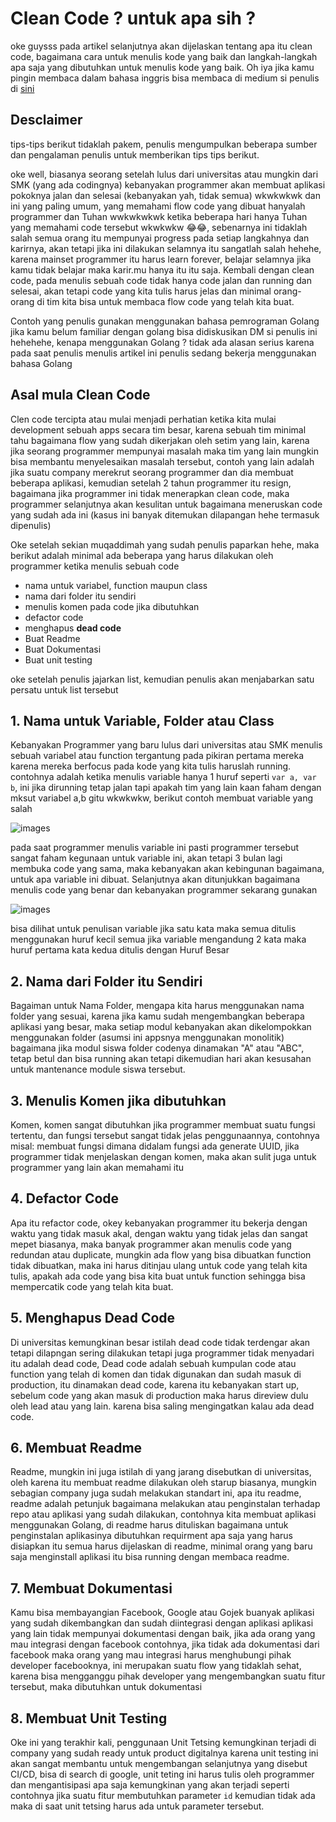 # Clean Code ? untuk apa sih ? 

oke guysss pada artikel selanjutnya akan dijelaskan tentang apa itu clean code, bagaimana cara untuk menulis kode yang baik dan langkah-langkah apa saja yang dibutuhkan untuk menulis kode yang baik. Oh iya jika kamu pingin membaca dalam bahasa inggris bisa membaca di medium si penulis di [sini](https://medium.com/@cakazies/clean-code-what-for-2d9252dd5247) 

## Desclaimer
tips-tips berikut tidaklah pakem, penulis mengumpulkan beberapa sumber dan pengalaman penulis untuk memberikan tips tips berikut.

oke well, biasanya seorang setelah lulus dari universitas atau mungkin dari SMK (yang ada codingnya) kebanyakan programmer akan membuat aplikasi pokoknya jalan dan selesai (kebanyakan yah, tidak semua) wkwkwkwk dan ini yang paling umum, yang memahami flow code yang dibuat hanyalah programmer dan Tuhan wwkwkwkwk ketika beberapa hari hanya Tuhan yang memahami code tersebut wkwkwkw 😂😂, sebenarnya ini tidaklah salah semua orang itu mempunyai progress pada setiap langkahnya dan karirnya, akan tetapi jika ini dilakukan selamnya itu sangatlah salah hehehe, karena mainset programmer itu harus learn forever, belajar selamnya jika kamu tidak belajar maka karir.mu hanya itu itu saja. Kembali dengan clean code, pada menulis sebuah code tidak hanya code jalan dan running dan selesai, akan tetapi code yang kita tulis harus jelas dan minimal orang-orang di tim kita bisa untuk membaca flow code yang telah kita buat.

Contoh yang penulis gunakan menggunakan bahasa pemrograman Golang jika kamu belum familiar dengan golang bisa didiskusikan DM si penulis ini hehehehe, kenapa menggunakan Golang ? tidak ada alasan serius karena pada saat penulis menulis artikel ini penulis sedang bekerja menggunakan bahasa Golang

## Asal mula Clean Code 
Clen code tercipta atau mulai menjadi perhatian ketika kita mulai development sebuah apps secara tim besar, karena sebuah tim minimal tahu bagaimana flow yang sudah dikerjakan oleh setim yang lain, karena jika seorang programmer mempunyai masalah maka tim yang lain mungkin bisa membantu menyelesaikan masalah tersebut, contoh yang lain adalah jika suatu company merekrut seorang programmer dan dia membuat beberapa aplikasi, kemudian setelah 2 tahun programmer itu resign, bagaimana jika programmer ini tidak menerapkan clean code, maka programmer selanjutnya akan kesulitan untuk bagaimana meneruskan code yang sudah ada ini (kasus ini banyak ditemukan dilapangan hehe termasuk dipenulis)

Oke setelah sekian muqaddimah yang sudah penulis paparkan hehe, maka berikut adalah minimal ada beberapa yang harus dilakukan oleh programmer ketika menulis sebuah code 
- nama untuk variabel, function maupun class
- nama dari folder itu sendiri 
- menulis komen pada code jika dibutuhkan
- defactor code 
- menghapus **dead code**
- Buat Readme 
- Buat Dokumentasi
- Buat unit testing

oke setelah penulis jajarkan list, kemudian penulis akan menjabarkan satu persatu untuk list tersebut 

## 1. Nama untuk Variable, Folder atau Class 
Kebanyakan Programmer yang baru lulus dari universitas atau SMK menulis sebuah variabel atau function tergantung pada pikiran pertama mereka karena mereka berfocus pada kode yang kita tulis haruslah running. contohnya adalah ketika menulis variable hanya 1 huruf seperti 
`var a, var b`, ini jika dirunning tetap jalan tapi apakah tim yang lain kaan faham dengan mksut variabel a,b gitu wkwkwkw, berikut contoh membuat variable yang salah

![images](https://i.imgur.com/olZsUCN.png)

pada saat programmer menulis variable ini pasti programmer tersebut sangat faham kegunaan untuk variable ini, akan tetapi 3 bulan lagi membuka code yang sama, maka kebanyakan akan kebingunan bagaimana, untuk apa variable ini dibuat. Selanjutnya akan ditunjukkan bagaimana menulis code yang benar dan kebanyakan programmer sekarang gunakan 

![images](https://i.imgur.com/GZPlJmz.png)

bisa dilihat untuk penulisan variable jika satu kata maka semua ditulis menggunakan huruf kecil semua jika variable mengandung 2 kata maka huruf pertama kata kedua ditulis dengan Huruf Besar

## 2. Nama dari Folder itu Sendiri

Bagaiman untuk Nama Folder, mengapa kita harus menggunakan nama folder yang sesuai, karena jika kamu sudah mengembangkan beberapa aplikasi yang besar, maka setiap modul kebanyakan akan dikelompokkan menggunakan folder (asumsi ini appsnya menggunakan monolitik) bagaimana jika modul siswa folder codenya dinamakan "A" atau "ABC", tetap betul dan bisa running akan tetapi dikemudian hari akan kesusahan untuk mantenance module siswa tersebut.

## 3. Menulis Komen jika dibutuhkan 

Komen, komen sangat dibutuhkan jika programmer membuat suatu fungsi tertentu, dan fungsi tersebut sangat tidak jelas penggunaannya, contohnya misal: membuat fungsi dimana didalam fungsi ada generate UUID, jika programmer tidak menjelaskan dengan komen, maka akan sulit juga untuk programmer yang lain akan memahami itu

## 4. Defactor Code 

Apa itu refactor code, okey kebanyakan programmer itu bekerja dengan waktu yang tidak masuk akal, dengan waktu yang tidak jelas dan sangat mepet biasanya, maka banyak programmer akan menulis code yang redundan atau duplicate, mungkin ada flow yang bisa dibuatkan function tidak dibuatkan, maka ini harus ditinjau ulang untuk code yang telah kita tulis, apakah ada code yang bisa kita buat untuk function sehingga bisa mempercatik code yang telah kita buat.

## 5. Menghapus Dead Code 

Di universitas kemungkinan besar istilah dead code tidak terdengar akan tetapi dilapngan sering dilakukan tetapi juga programmer tidak menyadari itu adalah dead code, Dead code adalah sebuah kumpulan code atau function yang telah di komen dan tidak digunakan dan sudah masuk di production, itu dinamakan dead code, karena itu kebanyakan start up, sebelum code yang akan masuk di production maka harus direview dulu oleh lead atau yang lain. karena bisa saling mengingatkan kalau ada dead code. 

## 6. Membuat Readme

Readme, mungkin ini juga istilah di yang jarang disebutkan di universitas, oleh karena itu membuat readme dilakukan oleh starup biasanya, mungkin sebagian company juga sudah melakukan standart ini, apa itu readme, readme adalah petunjuk bagaimana melakukan atau penginstalan terhadap repo atau aplikasi yang sudah dilakukan, contohnya kita membuat aplikasi menggunakan Golang, di readme harus dituliskan bagaimana untuk penginstalan aplikasinya dibutuhkan requirment apa saja yang harus disiapkan itu semua harus dijelaskan di readme, minimal orang yang baru saja menginstall aplikasi itu bisa running dengan membaca readme.

## 7. Membuat Dokumentasi

Kamu bisa membayangian Facebook, Google atau Gojek buanyak aplikasi yang sudah dikembangkan dan sudah diintegrasi dengan aplikasi aplikasi yang lain tidak mempunyai dokumentasi dengan baik, jika ada orang yang mau integrasi dengan facebook contohnya, jika tidak ada dokumentasi dari facebook maka orang yang mau integrasi harus menghubungi pihak developer facebooknya, ini merupakan suatu flow yang tidaklah sehat, karena bisa mengganggu pihak developer yang mengembangkan suatu fitur tersebut, maka dibutuhkan untuk dokumentasi

## 8. Membuat Unit Testing  

Oke ini yang terakhir kali, penggunaan Unit Tetsing kemungkinan terjadi di company yang sudah ready untuk product digitalnya karena unit testing ini akan sangat membantu untuk mengembangan selanjutnya yang disebut CI/CD, bisa di search di google, unit teting ini harus tulis oleh programmer dan mengantisipasi apa saja kemungkinan yang akan terjadi seperti contohnya jika suatu fitur membutuhkan parameter `id` kemudian tidak ada maka di saat unit tetsing harus ada untuk parameter tersebut.
